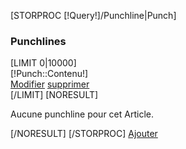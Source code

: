 [STORPROC [!Query!]/Punchline|Punch]
    <h3>Punchlines</h3>
    [LIMIT 0|10000]
        <div class="punchMEP">
            <div class="alert alert-[!Punch::Type!]" role="alert">
                [!Punch::Contenu!]
            </div>
            <div class="mods">
                <a href="/MiseEnPage/Punchline/[!Punch::Id!]/Modifier" title="Modifier la punchline" class="modButton ">Modifier</a>
                <a href="/MiseEnPage/Punchline/[!Punch::Id!]/Supprimer" title="Supprimer la punchline"  class="delButton ">supprimer</a>
                <div class="clear"></div>
            </div>
        </div>
    [/LIMIT]
    [NORESULT]
        <p>Aucune punchline pour cet Article.</p>
    [/NORESULT]
[/STORPROC]
<a href="[!I::LastId!]/AjouterPunchline" class="addButton" title="Ajouter une punchline">Ajouter</a>